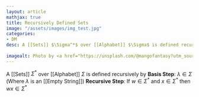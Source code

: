 ```yaml
---
layout: article
mathjax: true
title: Recursively Defined Sets
image: "/assets/images/img_test.jpg"
categories:
- DM
desc: A [[Sets]] $\Sigma^*$ over [[Alphabet]] $\Sigma$ is defined recursively by
 
imagealt: Photo by <a href="https://unsplash.com/@mangofantasy?utm_source=unsplash&utm_medium=referral&utm_content=creditCopyText">Tim Johnson</a> on <a href="https://unsplash.com/s/photos/logic?utm_source=unsplash&utm_medium=referral&utm_content=creditCopyText">Unsplash</a>
---
```

A [[Sets]] $\Sigma^*$ over [[Alphabet]] $\Sigma$ is defined recursively by
**Basis Step**: $\lambda \in \Sigma$ (Where $\lambda$ is an [[Empty String]])
**Recursive Step**: If $w \in \Sigma^*$ and $x \in \Sigma^*$ then $wx \in \Sigma^*$